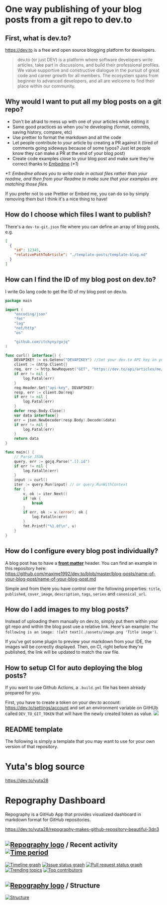 # One way publishing of your blog posts from a git repo to dev.to

## First, what is dev.to?

https://dev.to is a free and open source blogging platform for developers.

> dev.to (or just DEV) is a platform where software developers write articles, take part in discussions, and build their professional profiles. We value supportive and constructive dialogue in the pursuit of great code and career growth for all members. The ecosystem spans from beginner to advanced developers, and all are welcome to find their place within our community.

## Why would I want to put all my blog posts on a git repo?

- Don't be afraid to mess up with one of your articles while editing it
- Same good practices as when you're developing (format, commits, saving history, compare, etc)
- Use prettier to format the markdown and all the code
- Let people contribute to your article by creating a PR against it (tired of comments going sideways because of some typos? Just let people know they can make a PR at the end of your blog post)
- Create code examples close to your blog post and make sure they're correct thanks to [Embedme](https://github.com/zakhenry/embedme) (_\*1_)

_\*1: Embedme allows you to write code in actual files rather than your readme, and then from your Readme to make sure that your examples are matching those files._

If you prefer not to use Prettier or Embed me, you can do so by simply removing them but I think it's a nice thing to have!

## How do I choose which files I want to publish?

There's a `dev-to-git.json` file where you can define an array of blog posts, e.g.

```json
[
  {
    "id": 12345,
    "relativePathToArticle": "./template-posts/template-blog.md"
  }
]
```

## How can I find the ID of my blog post on dev.to?

I write Go lang code to get the ID of my blog post on dev.to.

```go
package main

import (
	"encoding/json"
	"fmt"
	"log"
	"net/http"
	"os"

	"github.com/itchyny/gojq"
)

func curl() interface{} {
	DEVAPIKEY := os.Getenv("DEVAPIKEY") //Set your dev.to API key in your environment variables
	client := &http.Client{}
	req, err := http.NewRequest("GET", "https://dev.to/api/articles/me/unpublished", nil)
	if err != nil {
		log.Fatal(err)
	}
	req.Header.Set("api-key", DEVAPIKEY)
	resp, err := client.Do(req)
	if err != nil {
		log.Fatal(err)
	}
	defer resp.Body.Close()
	var data interface{}
	err = json.NewDecoder(resp.Body).Decode(&data)
	if err != nil {
		log.Fatal(err)
	}
	return data
}

func main() {
	// Parse JSON
	query, err := gojq.Parse(".[].id")
	if err != nil {
		log.Fatalln(err)
	}
	input := curl()
	iter := query.Run(input) // or query.RunWithContext
	for {
		v, ok := iter.Next()
		if !ok {
			break
		}
		if err, ok := v.(error); ok {
			log.Fatalln(err)
		}
		fmt.Printf("%1.0f\n", v)
	}
}
```

## How do I configure every blog post individually?

A blog post has to have a [**front matter**](https://dev.to/p/editor_guide) header. You can find an example in this repository here: https://github.com/maxime1992/dev.to/blob/master/blog-posts/name-of-your-blog-post/name-of-your-blog-post.md

Simple and from there you have control over the following properties: `title`, `published`, `cover_image`, `description`, `tags`, `series` and `canonical_url`.

## How do I add images to my blog posts?

Instead of uploading them manually on dev.to, simply put them within your git repo and within the blog post use a relative link. Here's an example: `The following is an image: ![alt text](./assets/image.png 'Title image')`.

If you've got some plugin to preview your markdown from your IDE, the images will be correctly displayed. Then, on CI, right before they're published, the link will be updated to match the raw file.

## How to setup CI for auto deploying the blog posts?

If you want to use Github Actions, a `.build.yml` file has been already prepared for you.

First, you have to create a token on your dev.to account: https://dev.to/settings/account and set an environment variable on GitHUb called `DEV_TO_GIT_TOKEN` that will have the newly created token as value. ![](https://i.imgur.com/euVacys.png)

## README template

The following is simply a template that you may want to use for your own version of that repository.

# Yuta's blog source

https://dev.to/yuta28

# Repography Dashboard

Repography is a GitHub App that provides visualized dashboard in markdown format for GitHub repositories. 

https://dev.to/yuta28/repography-makes-github-repository-beautiful-3dn3

## [![Repography logo](https://images.repography.com/logo.svg)](https://repography.com) / Recent activity [![Time period](https://images.repography.com/24732629/Yuhta28/dev-to-blog/recent-activity/9a05f1ae24af64427d393b4c278c1b87_badge.svg)](https://repography.com)

[![Timeline graph](https://images.repography.com/24732629/Yuhta28/dev-to-blog/recent-activity/9a05f1ae24af64427d393b4c278c1b87_timeline.svg)](https://github.com/Yuhta28/dev-to-blog/commits) [![Issue status graph](https://images.repography.com/24732629/Yuhta28/dev-to-blog/recent-activity/9a05f1ae24af64427d393b4c278c1b87_issues.svg)](https://github.com/Yuhta28/dev-to-blog/issues) [![Pull request status graph](https://images.repography.com/24732629/Yuhta28/dev-to-blog/recent-activity/9a05f1ae24af64427d393b4c278c1b87_prs.svg)](https://github.com/Yuhta28/dev-to-blog/pulls) [![Trending topics](https://images.repography.com/24732629/Yuhta28/dev-to-blog/recent-activity/9a05f1ae24af64427d393b4c278c1b87_words.svg)](https://github.com/Yuhta28/dev-to-blog/commits) [![Top contributors](https://images.repography.com/24732629/Yuhta28/dev-to-blog/recent-activity/9a05f1ae24af64427d393b4c278c1b87_users.svg)](https://github.com/Yuhta28/dev-to-blog/graphs/contributors)

## [![Repography logo](https://images.repography.com/logo.svg)](https://repography.com) / Structure

[![Structure](https://images.repography.com/24732629/Yuhta28/dev-to-blog/structure/e05551a8c21c120f32e41c16b68f9d7b_table.svg)](https://github.com/Yuhta28/dev-to-blog)
